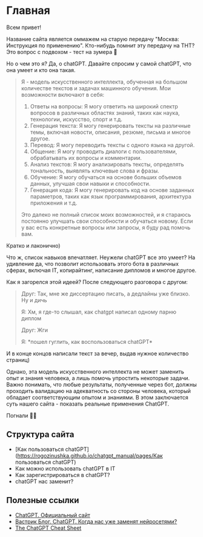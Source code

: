 # Главная

Всем привет! 

Название сайта является оммажем на старую передачу "Москва: Инструкция по применению". Кто-нибудь помнит эту передачу на ТНТ? Это вопрос с подвохом - тест на зумера 🤣

Но о чем это я? Да, о chatGPT. Давайте спросим у самой chatGPT, что она умеет и кто она такая.

> Я - модель искусственного интеллекта, обученная на большом количестве текстов и задачах машинного обучения. Мои возможности включают в себя:
>
> 1. Ответы на вопросы: Я могу ответить на широкий спектр вопросов в различных областях знаний, таких как наука, технологии, искусство, спорт и т.д.
> 2. Генерация текста: Я могу генерировать тексты на различные темы, включая новости, описания, резюме, письма и многое другое.
> 3. Перевод: Я могу переводить тексты с одного языка на другой.
> 4. Общение: Я могу проводить диалоги с пользователями, обрабатывать их вопросы и комментарии.
> 5. Анализ текстов: Я могу анализировать тексты, определять тональность, выявлять ключевые слова и фразы.
> 6. Обучение: Я могу обучаться на основе больших объемов данных, улучшая свои навыки и способности.
> 7. Генерация кода: Я могу генерировать код на основе заданных параметров, таких как язык программирования, архитектура приложения и т.д.
>
> Это далеко не полный список моих возможностей, и я стараюсь постоянно улучшать свои способности и обучаться новому. Если у вас есть конкретные вопросы или запросы, я буду рад помочь вам.

Кратко и лаконично) 

Что ж, список навыков впечатляет. Неужели chatGPT все это умеет? На удивление да, что позволит использовать этого бота в различных сферах, включая IT, копирайтинг, написание дипломов и многое другое. 

Как я загорелся этой идеей? После следующего разговора с другом:

> Друг: Так, мне же диссертацию писать, а дедлайны уже близко. Ну и дичь
>
> Я: Хм, я где-то слышал, как chatgpt написал одному парню диплом
>
> Друг: Жги
>
> Я: \*пошел гуглить, как воспользоваться chatGPT\*

И в конце концов написали текст за вечер, выдав нужное количество страниц)

Однако, эта модель искусственного интеллекта не может заменить опыт и знания человека, а лишь помочь упростить некоторые задачи. Важно понимать, что любые результаты, полученные через бот, должны проходить валидацию на адекватность со стороны человека, который обладает соответствующим опытом и знаниями. В этом заключается суть нашего сайта - показать реальные применения ChatGPT.

Погнали 🏃‍♂️

## Структура сайта

- [Как пользоваться chatGPT](https://rogozinushka.github.io/chatgpt_manual/pages/Как пользоваться chatGPT)
- Как можно использовать chatGPT в IT
- Как зарегистрироваться в chatGPT? 
- chatGPT нас заменит?

## Полезные ссылки

- [ChatGPT. Официальный сайт](https://chat.openai.com/chat)
- [Вастрик Блог. ChatGPT. Когда нас уже заменят нейросетями?](https://vas3k.blog/)
- [The ChatGPT Cheat Sheet](https://www.kdnuggets.com/publications/sheets/ChatGPT_Cheatsheet_Costa.pdf)